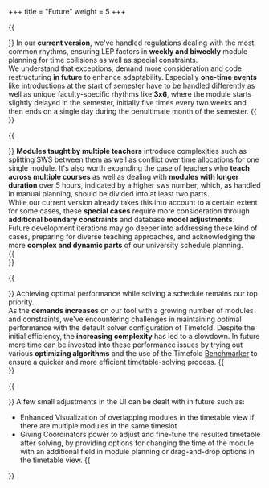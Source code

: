 +++
title = "Future"
weight = 5
+++

{{<section title="Consideration of further Rhythm Types">}}
In our **current version**, we've handled regulations dealing with the most common rhythms, ensuring LEP factors in **weekly and biweekly** 
module planning for time collisions as well as special constraints.<br />
We understand that exceptions, demand more consideration and code restructuring **in future** to enhance adaptability. 
Especially **one-time events** like introductions at the start of semester have to be handled differently as well as
unique faculty-specific rhythms like **3x6**, where the module starts slightly delayed in the semester, initially five times 
every two weeks and then ends on a single day during the penultimate month of the semester.
{{</section>}}

{{<section title="Adapt to various teaching approaches">}}
**Modules taught by multiple teachers** introduce complexities such as splitting SWS between them as well as conflict over 
time allocations for one single module. It's also worth expanding the case of teachers who **teach across multiple courses** 
as well as dealing with **modules with longer duration** over 5 hours, indicated by a higher sws number, which, as handled in manual planning,
should be divided into at least two parts.<br />
While our current version already takes this into account to a certain extent for some cases, these **special cases** 
require more consideration through **additional boundary constraints** and database **model adjustments**.<br />
Future development iterations may go deeper into addressing these kind of cases, preparing for diverse teaching approaches,
and acknowledging the more **complex and dynamic parts** of our university schedule planning.<br />
{{</section>}}

{{<section title="Improving Performance">}}
Achieving optimal performance while solving a schedule remains our top priority.<br />
As the **demands increases** on our tool with a growing number of modules and constraints, we've encountering 
challenges in maintaining optimal performance with the default solver configuration of Timefold. Despite the initial efficiency, 
the **increasing complexity** has led to a slowdown.
In future more time can be invested into these performance issues by trying out various **optimizing algorithms** and the use
of the Timefold [ Benchmarker](https://timefold.ai/docs/timefold-solver/latest/using-timefold-solver/benchmarking-and-tweaking#benchmarker) to ensure a quicker and more efficient timetable-solving process.
{{</section>}}

{{<section title="User-Friendly Enhancements">}}
A few small adjustments in the UI can be dealt with in future such as:
- Enhanced Visualization of overlapping modules in the timetable view if there are multiple modules in the same timeslot
- Giving Coordinators power to adjust and fine-tune the resulted timetable after solving, by providing options for changing the time of the module
with an additional field in module planning or drag-and-drop options in the timetable view.
{{</section>}}